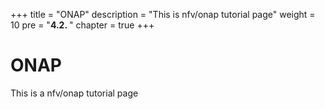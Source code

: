 +++
title = "ONAP"
description = "This is nfv/onap tutorial page"
weight = 10 
pre = "<b>4.2. </b>"
chapter = true
+++

# ONAP

This is a nfv/onap tutorial page

